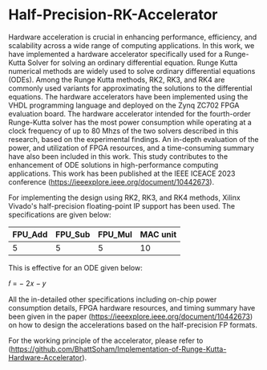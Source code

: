 # Half-Precision-RK-Accelerator
Hardware acceleration is crucial in enhancing performance, efficiency, and scalability across a wide range of computing applications. In this work, we have implemented a hardware accelerator specifically used for a Runge-Kutta Solver for solving an ordinary differential equation. Runge Kutta numerical methods are widely used to solve ordinary differential equations (ODEs). Among the Runge Kutta methods, RK2, RK3, and RK4 are commonly used variants for approximating the solutions to the differential equations. The hardware accelerators have been implemented using the VHDL programming language and deployed on the Zynq ZC702 FPGA evaluation board. The hardware accelerator intended for the fourth-order Runge-Kutta solver has the most power consumption while operating at a clock frequency of up to 80 Mhzs of the two solvers described in this research, based on the experimental findings. An in-depth evaluation of the power, and utilization of FPGA resources, and a time-consuming summary have also been included in this work. This study contributes to the enhancement of ODE solutions in high-performance computing applications. This work has been published at the IEEE ICEACE 2023 conference (https://ieeexplore.ieee.org/document/10442673).

For implementing the design using RK2, RK3, and RK4 methods, Xilinx Vivado's half-precision floating-point IP support has been used. The specifications are given below:

| FPU_Add       |FPU_Sub              |FPU_Mul               |MAC unit          |  
| --------------| --------------------|----------------------|------------------|
| 5             | 5                   |5                     |10                |

This is effective for an ODE given below:

𝑓 = − 2𝑥 − 𝑦 

All the in-detailed other specifications including on-chip power consumption details, FPGA hardware resources, and timing summary have been given in the paper (https://ieeexplore.ieee.org/document/10442673) on how to design the accelerations based on the half-precision FP formats.

For the working principle of the accelerator, please refer to (https://github.com/BhattSoham/Implementation-of-Runge-Kutta-Hardware-Accelerator).


